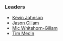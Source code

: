 ### Leaders
* [Kevin Johnson](mailto:kevin.johnson@owasp.org)
* [Jason Gillam](mailto:jason@secureideas.com)
* [Mic Whitehorn-Gillam](mailto:mic@secureideas.com)
* [Tim Medin](mailto:tim@redsiege.com)
